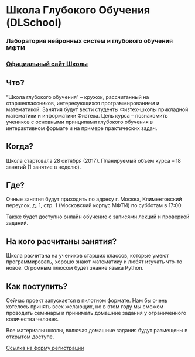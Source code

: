 # Школа Глубокого Обучения (DLSchool)
### Лаборатория нейронных систем и глубокого обучения МФТИ

### [Официальный сайт Школы](https://deepmipt.github.io/dlschl/)

## Что?

“Школа глубокого обучения” – кружок, рассчитанный на старшеклассников, интересующихся программированием и математикой. Занятия будут вести студенты Физтех-школы прикладной математики и информатики Физтеха. Цель курса – познакомить учеников с основными принципами глубокого обучения в интерактивном формате и на примере практических задач.

## Когда?

Школа стартовала 28 октября (2017). Планируемый объем курса – 18 занятий (1 занятие в неделю).

## Где?

Очные занятия будут приходить по адресу г. Москва, Климентовский переулок, д. 1, стр. 1 (Московский корпус МФТИ) по субботам в 17:00.

Также будет доступно онлайн обучение с записями лекций и проверкой заданий.

## На кого расчитаны занятия?

Школа расчитана на учеников старших классов, которые умеют программировать, хорошо знают математику и любят изучать что-то новое. Огромным плюсом будет знание языка Python.

## Как поступить?

Сейчас проект запускается в пилотном формате. Нам бы очень хотелось принять всех желающих, но в этом году мы сможем проводить семинары и принимать домашние задания у ограниченного количества человек.

Все материалы школы, включая домашние задания будут размещены в открытом доступе.

[Cсылка на форму регистрации](https://docs.google.com/forms/d/e/1FAIpQLSdDHT2TZNdHW8G7eRplxNxhmyD5uTPcERNsJ1zAyeRn0yCSUg/viewform)

